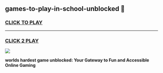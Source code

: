 
## games-to-play-in-school-unblocked 👋
<h3>
<a href="https://premium.freeplayer.one?title=games-to-play-in-school-unblocked&ref=14F">CLICK TO PLAY</a></h3>
<hr>

<h3>
<a href="https://premium.freeplayer.one?title=games-to-play-in-school-unblocked&ref=14F">CLICK 2 PLAY</a>
  
</h3>

<a href="https://premium.freeplayer.one?title=games-to-play-in-school-unblocked&ref=12F/"><img src="https://clearcache.store/games.png"></a>


**worlds hardest game unblocked: Your Gateway to Fun and Accessible Online Gaming**
